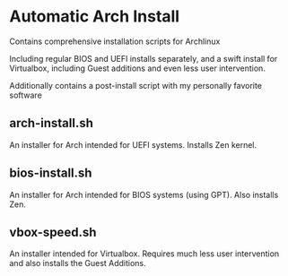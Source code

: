 # Automatic Arch Install
Contains comprehensive installation scripts for Archlinux

Including regular BIOS and UEFI installs separately, and a swift install for Virtualbox, including Guest additions and even less user intervention.

Additionally contains a post-install script with my personally favorite software

## arch-install.sh
An installer for Arch intended for UEFI systems. Installs Zen kernel.
## bios-install.sh
An installer for Arch intended for BIOS systems (using GPT). Also installs Zen.
## vbox-speed.sh
An installer intended for Virtualbox. Requires much less user intervention and also installs the Guest Additions.
